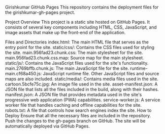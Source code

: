 Girishkumar GitHub Pages
This repository contains the deployment files for the girishkumar-gh-pages project.

Project Overview
This project is a static site hosted on GitHub Pages. It consists of several key components including HTML, CSS, JavaScript, and image assets that make up the front-end of the application.

Files and Directories
index.html: The main HTML file that serves as the entry point for the site.
static/css/: Contains the CSS files used for styling the site.
main.956fad23.chunk.css: The main stylesheet for the site.
main.956fad23.chunk.css.map: Source map for the main stylesheet.
static/js/: Contains the JavaScript files used for the site's functionality.
main.2769bffb.chunk.js: The main JavaScript file for the site.
runtime-main.cf68a450.js: JavaScript runtime file.
Other JavaScript files and source maps are also included.
static/media/: Contains media files used in the site.
cartoon.5bcfe75c.jpg: An image file used in the site.
asset-manifest.json: A JSON file that lists all the files included in the build, along with their hashes.
manifest.json: A JSON file that provides metadata used in the site's progressive web application (PWA) capabilities.
service-worker.js: A service worker file that handles caching and offline capabilities for the site.
robots.txt: A file that controls how search engines index the site.
How to Deploy
Ensure that all the necessary files are included in the repository.
Push the changes to the gh-pages branch on GitHub.
The site will be automatically deployed via GitHub Pages.
